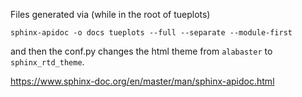 Files generated via (while in the root of tueplots)
```commandline
sphinx-apidoc -o docs tueplots --full --separate --module-first
```
and then the conf.py changes the html theme from `alabaster` to `sphinx_rtd_theme`.

https://www.sphinx-doc.org/en/master/man/sphinx-apidoc.html
